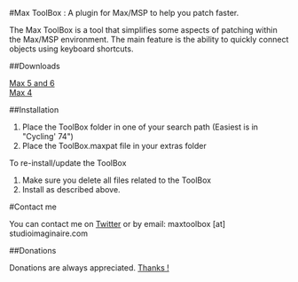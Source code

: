 #Max ToolBox : A plugin for Max/MSP to help you patch faster.

The Max ToolBox is a tool that simplifies some aspects of patching within the Max/MSP environment. The main feature is the ability to quickly connect objects using keyboard shortcuts.

##Downloads

[Max 5 and 6](https://maxtoolbox.googlecode.com/files/maxtoolbox_14_max5.zip)  
[Max 4](https://maxtoolbox.googlecode.com/files/maxtoolbox_b8_max4.zip)

##Installation

1. Place the ToolBox folder in one of your search path (Easiest is in "Cycling' 74")
2. Place the ToolBox.maxpat file in your extras folder

To re-install/update the ToolBox

1. Make sure you delete all files related to the ToolBox
2. Install as described above.

#Contact me

You can contact me on [Twitter](https://twitter.com/natcl) or by email: maxtoolbox [at] studioimaginaire.com

##Donations

Donations are always appreciated.  [Thanks !](http://www.studioimaginaire.com/surfaceone/donate.html)